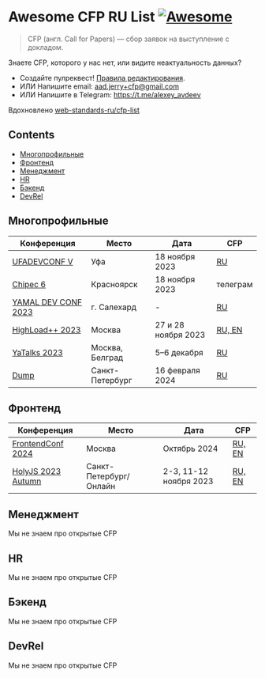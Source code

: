 # Awesome CFP RU List [![Awesome](https://awesome.re/badge.svg)](https://awesome.re)

> CFP (англ. Call for Papers) — сбор заявок на выступление с докладом.

Знаете CFP, которого у нас нет, или видите неактуальность данных?

- Создайте пулреквест! [Правила редактирования](CONTRIBUTING.md).
- ИЛИ Напишите email: aad.jerry+cfp@gmail.com
- ИЛИ Напишите в Telegram: https://t.me/alexey_avdeev

Вдохновлено [web-standards-ru/cfp-list](https://github.com/web-standards-ru/cfp-list)

## Contents

- [Многопрофильные](#многопрофильные)
- [Фронтенд](#фронтенд)
- [Менеджмент](#менеджмент)
- [HR](#hr)
- [Бэкенд](#бэкенд)
- [DevRel](#devrel)

## Многопрофильные

| Конференция                                                                                                     | Место           | Дата                | CFP                                                                        |
| --------------------------------------------------------------------------------------------------------------- | --------------- | ------------------- | -------------------------------------------------------------------------- |
| [UFADEVCONF V](https://dc.ufacoder.com/)                                                                        | Уфа             | 18 ноября 2023      | [RU](https://dc.ufacoder.com/#registration)                                |
| [Chipec 6](https://docs.google.com/presentation/d/1prikMkWZHJ0DtUcQQxVCgreiwpVLffbUt_vhIHPL028/edit#slide=id.p) | Красноярск      | 18 ноября 2023      | телеграм                                                                   |
| [YAMAL DEV CONF 2023](https://yamal.dev/conf/2023)                                                              | г. Салехард     | -                   | [RU](https://yamal.dev/conf#speakers)                                      |
| [HighLoad++ 2023](https://highload.ru/moscow/2023)                                                              | Москва          | 27 и 28 ноября 2023 | [RU, EN](https://conf.ontico.ru/lectures/propose?conference=hl2023-moscow) |
| [YaTalks 2023](https://yatalks.yandex.ru/)                                                                      | Москва, Белград | 5–6 декабря         | [RU](https://yatalks.yandex.ru/ru/cfp)                                     |
| [Dump](http://dump-spb.ru/)                                                                                     | Санкт-Петербург | 16 февраля 2024     | [RU](http://dump-spb.ru/for_speakers)                                      |

## Фронтенд

| Конференция                                              | Место                  | Дата                   | CFP                                                                        |
| -------------------------------------------------------- | ---------------------- | ---------------------- | -------------------------------------------------------------------------- |
| [FrontendConf 2024](https://frontendconf.ru/moscow/2024) | Москва                 | Октябрь 2024           | [RU, EN](https://conf.ontico.ru/lectures/propose?conference=fc2024-moscow) |
| [HolyJS 2023 Autumn](https://holyjs.ru/)                 | Санкт-Петербург/Онлайн | 2-3, 11-12 ноября 2023 | [RU, EN](https://holyjs.ru/callforpapers/)                                 |

## Менеджмент

Мы не знаем про открытые CFP

## HR

Мы не знаем про открытые CFP

## Бэкенд

Мы не знаем про открытые CFP

## DevRel

Мы не знаем про открытые CFP
